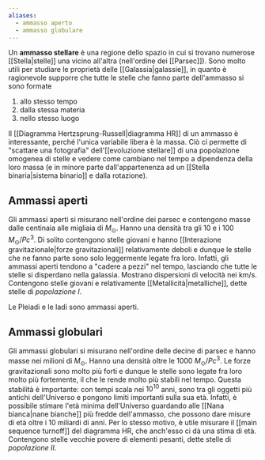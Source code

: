 ```yaml
---
aliases:
  - ammasso aperto
  - ammasso globulare
---
```

Un **ammasso stellare** è una regione dello spazio in cui si trovano numerose [[Stella|stelle]] una vicino all'altra (nell'ordine dei [[Parsec]]). Sono molto utili per studiare le proprietà delle [[Galassia|galassie]], in quanto è ragionevole supporre che tutte le stelle che fanno parte dell'ammasso si sono formate
1. allo stesso tempo
2. dalla stessa materia
3. nello stesso luogo

Il [[Diagramma Hertzsprung-Russell|diagramma HR]] di un ammasso è interessante, perché l'unica variabile libera è la massa. Ciò ci permette di "scattare una fotografia" dell'[[evoluzione stellare]] di una popolazione omogenea di stelle e vedere come cambiano nel tempo a dipendenza della loro massa (e in minore parte dall'appartenenza ad un [[Stella binaria|sistema binario]] e dalla rotazione).
## Ammassi aperti
Gli ammassi aperti si misurano nell'ordine dei parsec e contengono masse dalle centinaia alle migliaia di $M_{\odot}$. Hanno una densità tra gli 10 e i 100 $M_{\odot}/Pc^{3}$. Di solito contengono stelle giovani e hanno [[Interazione gravitazionale|forze gravitazionali]] relativamente deboli e dunque le stelle che ne fanno parte sono solo leggermente legate fra loro. Infatti, gli ammassi aperti tendono a "cadere a pezzi" nel tempo, lasciando che tutte le stelle si disperdano nella galassia. Mostrano dispersioni di velocità nei km/s. Contengono stelle giovani e relativamente [[Metallicità|metalliche]], dette stelle di *popolazione I*.

Le Pleiadi e le Iadi sono ammassi aperti.
## Ammassi globulari
Gli ammassi globulari si misurano nell'ordine delle decine di parsec e hanno masse nei milioni di $M_{\odot}$. Hanno una densità oltre le 1000 $M_{\odot}/Pc^{3}$. Le forze gravitazionali sono molto più forti e dunque le stelle sono legate fra loro molto più fortemente, il che le rende molto più stabili nel tempo. Questa stabilità è importante: con tempi scala nei $10^{10}$ anni, sono tra gli oggetti più antichi dell'Universo e pongono limiti importanti sulla sua età. Infatti, è possibile stimare l'età minima dell'Universo guardando alle [[Nana bianca|nane bianche]] più fredde dell'ammasso, che possono dare misure di età oltre i 10 miliardi di anni. Per lo stesso motivo, è utile misurare il [[main sequence turnoff]] del diagramma HR, che anch'esso ci dà una stima di età. Contengono stelle vecchie povere di elementi pesanti, dette stelle di *popolazione II*.